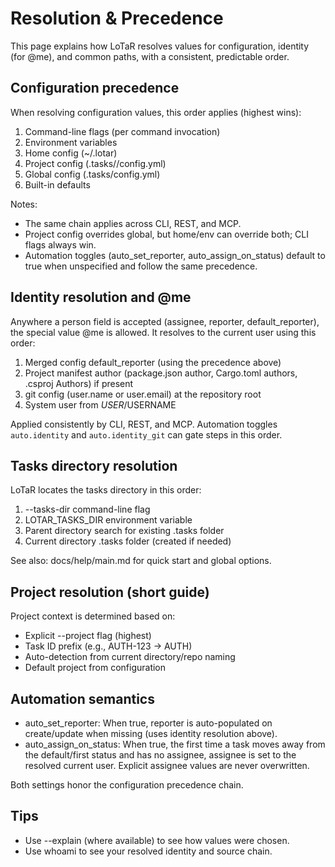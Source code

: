 # Resolution & Precedence

This page explains how LoTaR resolves values for configuration, identity (for @me), and common paths, with a consistent, predictable order.

## Configuration precedence

When resolving configuration values, this order applies (highest wins):
1. Command-line flags (per command invocation)
2. Environment variables
3. Home config (~/.lotar)
4. Project config (.tasks/<PROJECT>/config.yml)
5. Global config (.tasks/config.yml)
6. Built-in defaults

Notes:
- The same chain applies across CLI, REST, and MCP.
- Project config overrides global, but home/env can override both; CLI flags always win.
- Automation toggles (auto_set_reporter, auto_assign_on_status) default to true when unspecified and follow the same precedence.

## Identity resolution and @me

Anywhere a person field is accepted (assignee, reporter, default_reporter), the special value @me is allowed. It resolves to the current user using this order:
1) Merged config default_reporter (using the precedence above)
2) Project manifest author (package.json author, Cargo.toml authors, .csproj Authors) if present
3) git config (user.name or user.email) at the repository root
4) System user from $USER/$USERNAME

Applied consistently by CLI, REST, and MCP. Automation toggles `auto.identity` and `auto.identity_git` can gate steps in this order.

## Tasks directory resolution

LoTaR locates the tasks directory in this order:
1. --tasks-dir <PATH> command-line flag
2. LOTAR_TASKS_DIR environment variable
3. Parent directory search for existing .tasks folder
4. Current directory .tasks folder (created if needed)

See also: docs/help/main.md for quick start and global options.

## Project resolution (short guide)

Project context is determined based on:
- Explicit --project flag (highest)
- Task ID prefix (e.g., AUTH-123 → AUTH)
- Auto-detection from current directory/repo naming
- Default project from configuration

## Automation semantics

- auto_set_reporter: When true, reporter is auto-populated on create/update when missing (uses identity resolution above).
- auto_assign_on_status: When true, the first time a task moves away from the default/first status and has no assignee, assignee is set to the resolved current user. Explicit assignee values are never overwritten.

Both settings honor the configuration precedence chain.

## Tips

- Use --explain (where available) to see how values were chosen.
- Use whoami to see your resolved identity and source chain.
